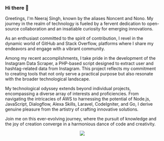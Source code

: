### Hi there 👋

Greetings, I'm Neeraj Singh, known by the aliases Noncent and Nono. My journey in the realm of technology is fueled by a fervent dedication to open-source collaboration and an insatiable curiosity for emerging innovations.

As an enthusiast committed to the spirit of contribution, I revel in the dynamic world of GitHub and Stack Overflow, platforms where I share my endeavors and engage with a vibrant community.

Among my recent accomplishments, I take pride in the development of the Instagram Data Scraper, a PHP-based script designed to extract user and hashtag-related data from Instagram. This project reflects my commitment to creating tools that not only serve a practical purpose but also resonate with the broader technological landscape.

My technological odyssey extends beyond individual projects, encompassing a diverse array of interests and proficiencies. From navigating the intricacies of AWS to harnessing the potential of Node.js, JavaScript, Dialogflow, Alexa Skills, Laravel, CodeIgniter, and Go, I derive genuine pleasure from the artistry of crafting innovative solutions.

Join me on this ever-evolving journey, where the pursuit of knowledge and the joy of creation converge in a harmonious dance of code and creativity.

<center><img align="center" src="https://github-readme-stats.vercel.app/api?username=noncent&show_icons=true&theme=buefy" /></center>


